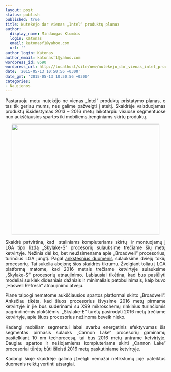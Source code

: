 ```yaml
---
layout: post
status: publish
published: true
title: Nutekėjo dar vienas „Intel“ produktų planas
author:
  display_name: Mindaugas Klumbis
  login: Katonas
  email: katonasf1@yahoo.com
  url: ''
author_login: Katonas
author_email: katonasf1@yahoo.com
wordpress_id: 8590
wordpress_url: http://localhost/site/new/nutekejo_dar_vienas_intel_produktu_planas/
date: '2015-05-13 10:50:56 +0300'
date_gmt: '2015-05-13 10:50:56 +0300'
categories:
- Naujienos
---
```

<p style="text-align: justify;">
	Pastaruoju metu nutekėjo ne vienas &bdquo;Intel&ldquo; produktų pristatymo planas, o tas tik geriau mums, nes galime pažvelgti į ateitį. Skaidrėje vaizduojamas produktų i&scaron;sidėstymas 2013 &ndash; 2016 metų laikotarpiu visuose segmentuose nuo auk&scaron;čiausios spartos iki mobiliems įrenginiams skirtų produktų.</p>
<p style="text-align: center;">
	<a href="http://technews.lt/userfiles/Intel-Roadmap_-Skylake_Cannonlake-635x476.jpg"><img alt="" src="http://technews.lt/userfiles/Intel-Roadmap_-Skylake_Cannonlake-635x476.jpg" style="width: 464px; height: 348px;" /></a></p>
<div>
<p style="text-align: justify;">
		Skaidrė patvirtina, kad&nbsp; staliniams kompiuteriams skirtų&nbsp; ir montuojamų į LGA tipo lizdą &bdquo;Skylake-S&ldquo; procesorių sulauksime trečiame &scaron;ių metų ketvirtyje. Nežinia dėl ko, bet neužsimenama apie &bdquo;Broadwell&ldquo; procesorius, turinčius LGA jungtį. Pagal <u><a href="http://technews.lt/naujiena/n/a/naujas_intel_produktu_planas_skylakes_treciame_ketvirtyje.html">ankstesnius duomenis</a></u> sulauksime dviejų tokių procesorių. Tai sukelia abejonę &scaron;ios skaidrės tikrumu. Žvelgiant toliau į LGA platformą matome, kad 2016 metais trečiame ketvirtyje sulauksime &bdquo;Skylake-S&ldquo; procesorių atnaujinimo. Labiausiai tikėtina, kad bus pasiūlyti modeliai su kiek didesniais dažniais ir minimaliais patobulinimais, kaip buvo &bdquo;Haswell Refresh&ldquo; atnaujinimo atveju.</p>
<p style="text-align: justify;">
		Plane taipogi nematome auk&scaron;čiausios spartos platformai skirto &bdquo;Broadwell&ldquo;. Anksčiau tikėta, kad &scaron;iuos procesorius i&scaron;vysime 2016 metų pirmame ketvirtyje ir jie bus suderinami su X99 mikroschemų rinkinius turinčiomis pagrindinėmis plok&scaron;tėmis. &bdquo;Skylake-E&ldquo; tūrėtų pasirodyti 2016 metų trečiame ketvirtyje, apie &scaron;iuos procesorius nežinoma beveik nieko.</p>
<p style="text-align: justify;">
		Kadangi mobiliam segmentui labai svarbu energetinis efektyvumas &scaron;is segmentas pirmasis sulauks &bdquo;Cannon Lake&ldquo; procesorių gaminamų pasitelkiant 10 nm techprocesą, tai bus 2016 metų antrame ketvirtyje. Daugiau spartos ir ne&scaron;iojamiems kompiuteriams skirti &bdquo;Cannon Lake&ldquo; procesoriai tūrėtų būti i&scaron;leisti 2016 metų paskutiniame ketvirtyje.</p>
<p style="text-align: justify;">
		Kadangi &scaron;ioje skaidrėje galima įžvelgti nemažai netikslumų joje pateiktus duomenis reiktų vertinti atsargiai.</p>
</div>
